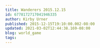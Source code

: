 ```yaml
---
title: Wanderers 2015.12.15
id: 6778172717041946335
author: Kirby Urner
published: 2015-12-15T19:10:00.002-08:00
updated: 2021-03-02T12:44:38.169-08:00
blog: world_game
tags: 
---
```



